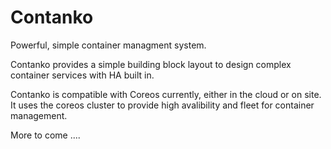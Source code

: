 Contanko
==============

Powerful, simple container managment system.

Contanko provides a simple building block layout to design complex container services with HA built in. 

Contanko is compatible with Coreos currently, either in the cloud or on site.  It uses the coreos cluster to provide high avalibility and fleet for container management.

More to come ....
